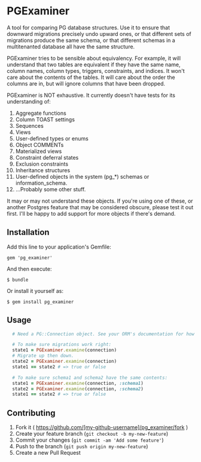 # PGExaminer

A tool for comparing PG database structures. Use it to ensure that downward migrations precisely undo upward ones, or that different sets of migrations produce the same schema, or that different schemas in a multitenanted database all have the same structure.

PGExaminer tries to be sensible about equivalency. For example, it will understand that two tables are equivalent if they have the same name, column names, column types, triggers, constraints, and indices. It won't care about the contents of the tables. It will care about the order the columns are in, but will ignore columns that have been dropped.

PGExaminer is NOT exhaustive. It currently doesn't have tests for its understanding of:

1. Aggregate functions
2. Column TOAST settings
3. Sequences
4. Views
5. User-defined types or enums
6. Object COMMENTs
7. Materialized views
8. Constraint deferral states
9. Exclusion constraints
10. Inheritance structures
11. User-defined objects in the system (pg_*) schemas or information_schema.
12. ...Probably some other stuff.

It may or may not understand these objects. If you're using one of these, or another Postgres feature that may be considered obscure, please test it out first. I'll be happy to add support for more objects if there's demand.

## Installation

Add this line to your application's Gemfile:

    gem 'pg_examiner'

And then execute:

    $ bundle

Or install it yourself as:

    $ gem install pg_examiner

## Usage

``` ruby
  # Need a PG::Connection object. See your ORM's documentation for how to get one.

  # To make sure migrations work right:
  state1 = PGExaminer.examine(connection)
  # Migrate up then down.
  state2 = PGExaminer.examine(connection)
  state1 == state2 # => true or false

  # To make sure schema1 and schema2 have the same contents:
  state1 = PGExaminer.examine(connection, :schema1)
  state2 = PGExaminer.examine(connection, :schema2)
  state1 == state2 # => true or false
```

## Contributing

1. Fork it ( https://github.com/[my-github-username]/pg_examiner/fork )
2. Create your feature branch (`git checkout -b my-new-feature`)
3. Commit your changes (`git commit -am 'Add some feature'`)
4. Push to the branch (`git push origin my-new-feature`)
5. Create a new Pull Request
